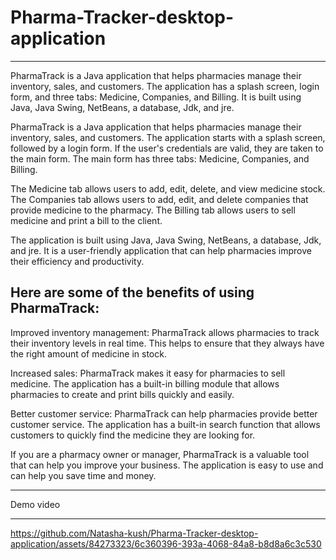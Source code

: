 # Pharma-Tracker-desktop-application
-------------------------------------
PharmaTrack is a Java application that helps pharmacies manage their inventory, sales, and customers. The application has a splash screen, login form, and three tabs: Medicine, Companies, and Billing. It is built using Java, Java Swing, NetBeans, a database, Jdk, and jre. 

PharmaTrack is a Java application that helps pharmacies manage their inventory, sales, and customers. The application starts with a splash screen, followed by a login form. If the user's credentials are valid, they are taken to the main form. The main form has three tabs: Medicine, Companies, and Billing.

The Medicine tab allows users to add, edit, delete, and view medicine stock. The Companies tab allows users to add, edit, and delete companies that provide medicine to the pharmacy. The Billing tab allows users to sell medicine and print a bill to the client.

The application is built using Java, Java Swing, NetBeans, a database, Jdk, and jre. It is a user-friendly application that can help pharmacies improve their efficiency and productivity.

Here are some of the benefits of using PharmaTrack:
-------------------------------------------------------------------------------------------------------------------------------------------------------------------------------------------
Improved inventory management: PharmaTrack allows pharmacies to track their inventory levels in real time. This helps to ensure that they always have the right amount of medicine in stock.

Increased sales: PharmaTrack makes it easy for pharmacies to sell medicine. The application has a built-in billing module that allows pharmacies to create and print bills quickly and easily.

Better customer service: PharmaTrack can help pharmacies provide better customer service. The application has a built-in search function that allows customers to quickly find the medicine they are looking for.

If you are a pharmacy owner or manager, PharmaTrack is a valuable tool that can help you improve your business. The application is easy to use and can help you save time and money.

-------------------------------------------------------------------------------------------------------------------------------------------------------------------------------------------
Demo video

-------------------------------------------------------------------------------------------------------------------------------------------------------------------------------------------

https://github.com/Natasha-kush/Pharma-Tracker-desktop-application/assets/84273323/6c360396-393a-4068-84a8-b8d8a6c3c530

